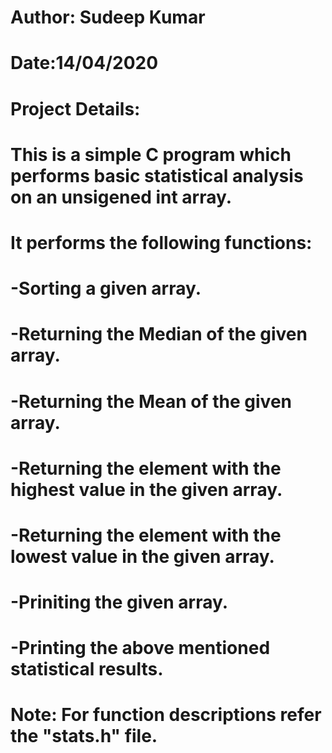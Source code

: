 # Author: Sudeep Kumar
# Date:14/04/2020
# Project Details:
# This is a simple C program which performs basic statistical analysis on an unsigened int array.
# It performs the following functions:
#  -Sorting a given array.
#  -Returning the Median of the given array. 
#  -Returning the Mean of the given array.
#  -Returning the element with the highest value in the given array.
#  -Returning the element with the lowest value in the given array.
#  -Priniting the given array.
#  -Printing the above mentioned statistical results.
# Note: For function descriptions refer the "stats.h" file.
